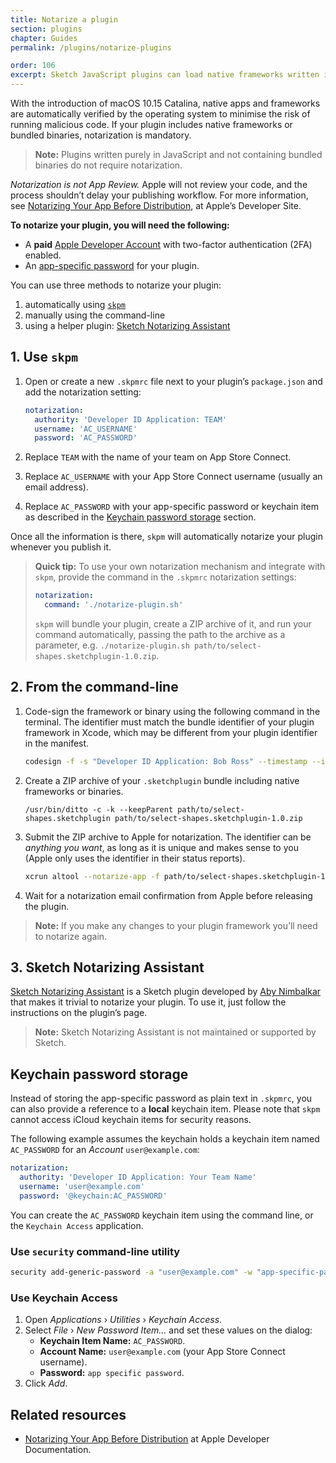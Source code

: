 ```yaml
---
title: Notarize a plugin
section: plugins
chapter: Guides
permalink: /plugins/notarize-plugins

order: 106
excerpt: Sketch JavaScript plugins can load native frameworks written in Objective-C, or use bundled binaries. For these plugins to work, they must be notarised by Apple to meet stricter security guidelines introduced with macOS 10.15 Catalina.
---
```


With the introduction of macOS 10.15 Catalina, native apps and frameworks are automatically verified by the operating system to minimise the risk of running malicious code. If your plugin includes native frameworks or bundled binaries, notarization is mandatory.

> **Note:** Plugins written purely in JavaScript and not containing bundled binaries do not require notarization.

_Notarization is not App Review._ Apple will not review your code, and the process shouldn’t delay your publishing workflow. For more information, see [Notarizing Your App Before Distribution](https://developer.apple.com/documentation/xcode/notarizing_your_app_before_distribution), at Apple’s Developer Site.

**To notarize your plugin, you will need the following:**

- A **paid** [Apple Developer Account](https://developer.apple.com) with two-factor authentication (2FA) enabled.
- An [app-specific password](https://support.apple.com/en-us/HT204397) for your plugin.

You can use three methods to notarize your plugin:

1. automatically using [`skpm`](https://github.com/skpm/skpm)
1. manually using the command-line
1. using a helper plugin: [Sketch Notarizing Assistant](https://github.com/abynim/sketch-notarizing-assistant)

## 1. Use `skpm`

1. Open or create a new `.skpmrc` file next to your plugin’s `package.json` and add the notarization setting:

   ```yaml
   notarization:
     authority: 'Developer ID Application: TEAM'
     username: 'AC_USERNAME'
     password: 'AC_PASSWORD'
   ```

1. Replace `TEAM` with the name of your team on App Store Connect.
1. Replace `AC_USERNAME` with your App Store Connect username (usually an email address).
1. Replace `AC_PASSWORD` with your app-specific password or keychain item as described in the [Keychain password storage](#keychain-password-storage) section.

Once all the information is there, `skpm` will automatically notarize your plugin whenever you publish it.

> **Quick tip:** To use your own notarization mechanism and integrate with `skpm`, provide the command in the `.skpmrc` notarization settings:
>
> ```yaml
> notarization:
>   command: './notarize-plugin.sh'
> ```
>
> `skpm` will bundle your plugin, create a ZIP archive of it, and run your command automatically, passing the path to the archive as a parameter, e.g. `./notarize-plugin.sh path/to/select-shapes.sketchplugin-1.0.zip`.

## 2. From the command-line

1. Code-sign the framework or binary using the following command in the terminal. The identifier must match the bundle identifier of your plugin framework in Xcode, which may be different from your plugin identifier in the manifest.

   ```bash
   codesign -f -s "Developer ID Application: Bob Ross" --timestamp --identifier "com.example.sketch.plugin.select-shapes.framework" --deep --options runtime path/to/select-shapes.sketchplugin/Content/Sketch/SelectShapes.framework
   ```

1. Create a ZIP archive of your `.sketchplugin` bundle including native frameworks or binaries.

   ```
   /usr/bin/ditto -c -k --keepParent path/to/select-shapes.sketchplugin path/to/select-shapes.sketchplugin-1.0.zip
   ```

1. Submit the ZIP archive to Apple for notarization. The identifier can be _anything you want_, as long as it is unique and makes sense to you (Apple only uses the identifier in their status reports).

   ```bash
   xcrun altool --notarize-app -f path/to/select-shapes.sketchplugin-1.0.zip --primary-bundle-id "com.example.sketch.plugin.select-shapes" -u "user@example.com" -p "app-specific-password"
   ```

1. Wait for a notarization email confirmation from Apple before releasing the plugin.

> **Note:** If you make any changes to your plugin framework you’ll need to notarize again.

## 3. Sketch Notarizing Assistant

[Sketch Notarizing Assistant](https://github.com/abynim/sketch-notarizing-assistant) is a Sketch plugin developed by [Aby Nimbalkar](https://twitter.com/abynim) that makes it trivial to notarize your plugin. To use it, just follow the instructions on the plugin’s page.

> **Note:** Sketch Notarizing Assistant is not maintained or supported by Sketch.

## Keychain password storage

Instead of storing the app-specific password as plain text in `.skpmrc`, you can also provide a reference to a **local** keychain item. Please note that `skpm` cannot access iCloud keychain items for security reasons.

The following example assumes the keychain holds a keychain item named `AC_PASSWORD` for an _Account_ `user@example.com`:

```yaml
notarization:
  authority: 'Developer ID Application: Your Team Name'
  username: 'user@example.com'
  password: '@keychain:AC_PASSWORD'
```

You can create the `AC_PASSWORD` keychain item using the command line, or the `Keychain Access` application.

### Use `security` command-line utility

```bash
security add-generic-password -a "user@example.com" -w "app-specific-password" -s "AC_PASSWORD"
```

### Use Keychain Access

1. Open _Applications_ › _Utilities_ › _Keychain Access_.
1. Select _File_ › _New Password Item…_ and set these values on the dialog:
   - **Keychain Item Name:** `AC_PASSWORD`.
   - **Account Name:** `user@example.com` (your App Store Connect username).
   - **Password:** `app specific password`.
1. Click _Add_.

## Related resources

- [Notarizing Your App Before Distribution](https://developer.apple.com/documentation/xcode/notarizing_your_app_before_distribution) at Apple Developer Documentation.
